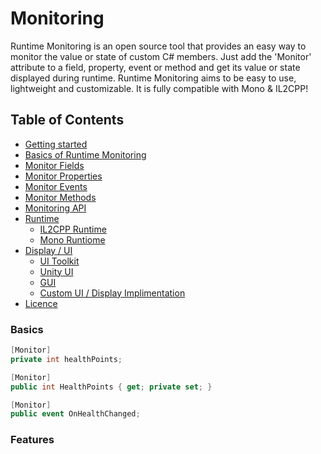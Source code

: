 Monitoring
===

Runtime Monitoring is an open source tool that provides an easy way to monitor the value or state of custom C# members. Just add the 'Monitor' attribute to a field, property, event or method and get its value or state displayed during runtime. Runtime Monitoring aims to be easy to use, lightweight and customizable. It is fully compatible with Mono & IL2CPP!

## Table of Contents

- [Getting started](#getting-started)
- [Basics of Runtime Monitoring](#basics-of-monitoring)
- [Monitor Fields](#monitor-fields)
- [Monitor Properties](#monitor-properties)
- [Monitor Events](#monitor-events)
- [Monitor Methods](#monitor-methods)
- [Monitoring API](#api)
- [Runtime](#runtime)
  - [IL2CPP Runtime](#il2cpp-runtime)
  - [Mono Runtiome](#mono-runtime)
- [Display / UI](#ui)
  - [UI Toolkit](#ui-toolkit)
  - [Unity UI](#ui-ugui)
  - [GUI](#ui-gui)
  - [Custom UI / Display Implimentation](#ui-create)
- [Licence](#licence)


### Basics
```c#
[Monitor]
private int healthPoints;

[Monitor]
public int HealthPoints { get; private set; }

[Monitor]
public event OnHealthChanged;
```

### Features